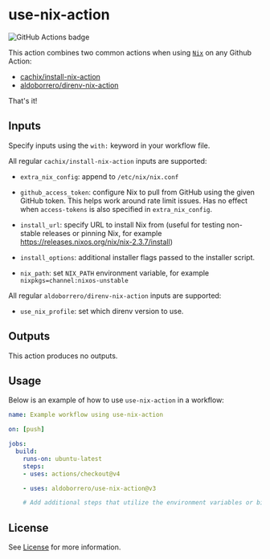# use-nix-action

![GitHub Actions badge](https://github.com/aldoborrero/use-nix-action/workflows/use-nix-action%20test/badge.svg)

This action combines two common actions when using [`Nix`](https://nix.org) on
any Github Action:

- [cachix/install-nix-action](https://github.com/cachix/install-nix-action)
- [aldoborrero/direnv-nix-action](https://github.com/aldoborrero/direnv-nix-action)

That's it!

## Inputs

Specify inputs using the `with:` keyword in your workflow file.

All regular `cachix/install-nix-action` inputs are supported:

- `extra_nix_config`: append to `/etc/nix/nix.conf`

- `github_access_token`: configure Nix to pull from GitHub using the given
  GitHub token. This helps work around rate limit issues. Has no effect when
  `access-tokens` is also specified in `extra_nix_config`.

- `install_url`: specify URL to install Nix from (useful for testing non-stable
  releases or pinning Nix, for example
  https://releases.nixos.org/nix/nix-2.3.7/install)

- `install_options`: additional installer flags passed to the installer script.

- `nix_path`: set `NIX_PATH` environment variable, for example
  `nixpkgs=channel:nixos-unstable`

All regular `aldoborrero/direnv-nix-action` inputs are supported:

- `use_nix_profile`: set which direnv version to use.

## Outputs

This action produces no outputs.

## Usage

Below is an example of how to use `use-nix-action` in a workflow:

```yaml
name: Example workflow using use-nix-action

on: [push]

jobs:
  build:
    runs-on: ubuntu-latest
    steps:
    - uses: actions/checkout@v4

    - uses: aldoborrero/use-nix-action@v3

    # Add additional steps that utilize the environment variables or binaries sourced from direnv
```

## License

See [License](./LICENSE) for more information.
